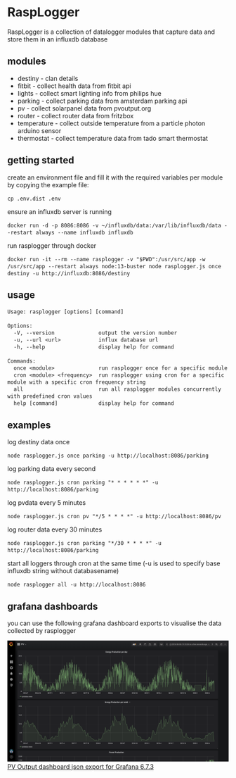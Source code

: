# RaspLogger

RaspLogger is a collection of datalogger modules that capture data and store them in an influxdb database

## modules

- destiny - clan details
- fitbit - collect health data from fitbit api
- lights - collect smart lighting info from philips hue
- parking - collect parking data from amsterdam parking api
- pv - collect solarpanel data from pvoutput.org
- router - collect router data from fritzbox
- temperature - collect outside temperature from a particle photon arduino sensor
- thermostat - collect temperature data from tado smart thermostat

## getting started

create an environment file and fill it with the required variables per module by copying the example file:
```
cp .env.dist .env
```

ensure an influxdb server is running
```
docker run -d -p 8086:8086 -v ~/influxdb/data:/var/lib/influxdb/data --restart always --name influxdb influxdb
```

run rasplogger through docker
```
docker run -it --rm --name rasplogger -v "$PWD":/usr/src/app -w /usr/src/app --restart always node:13-buster node rasplogger.js once destiny -u http://influxdb:8086/destiny
```

## usage

```
Usage: rasplogger [options] [command]

Options:
  -V, --version              output the version number
  -u, --url <url>            influx database url
  -h, --help                 display help for command

Commands:
  once <module>              run rasplogger once for a specific module
  cron <module> <frequency>  run rasplogger using cron for a specific module with a specific cron frequency string
  all                        run all rasplogger modules concurrently with predefined cron values
  help [command]             display help for command
```

## examples

log destiny data once
```
node rasplogger.js once parking -u http://localhost:8086/parking
```

log parking data every second
```
node rasplogger.js cron parking "* * * * * *" -u http://localhost:8086/parking
```

log pvdata every 5 minutes
```
node rasplogger.js cron pv "*/5 * * * *" -u http://localhost:8086/pv
```

log router data every 30 minutes
```
node rasplogger.js cron parking "*/30 * * * *" -u http://localhost:8086/parking
```

start all loggers through cron at the same time (-u is used to specify base influxdb string without databasename)
```
node rasplogger all -u http://localhost:8086
```

## grafana dashboards

you can use the following grafana dashboard exports to visualise the data collected by rasplogger

![pv dashboard](grafana-dashboards/pv-output.png)
[PV Output dashboard json export for Grafana 6.7.3](grafana-dashboards/pv-output.json)
